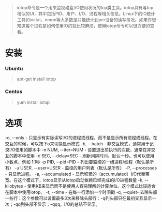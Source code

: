 > iotop命令是一个用来监视磁盘I/O使用状况的top类工具。iotop具有与top相似的UI，其中包括PID、用户、I/O、进程等相关信息。Linux下的IO统计工具如iostat，nmon等大多数是只能统计到per设备的读写情况，如果你想知道每个进程是如何使用IO的就比较麻烦，使用iotop命令可以很方便的查看。

# 安装
### Ubuntu
> apt-get install iotop

### Centos
> yum install iotop

# 选项
-o, --only - 只显示有实际读写I/O的进程或线程，而不是显示所有进程或线程，在交互的时候，可以按下o来切换显示模式
-b, --batch - 非交互模式，通常用于记录I/O使用的脚本中
-n NUM, --iter=NUM - 设置退出前执行的次数，通常在非交互的脚本中使用
-d SEC, --delay=SEC - 刷新间隔时间，默认一秒。也可以使用小数点，例如 1.1秒
-p PID, --pid=PID - 列出要监控的一组进程/线程（默认是所有）
-u USER, --user=USER - 监控的用户列表（默认是所有）
-P, --processes - 只显示进程。
-a, --accumulated - 显示积累的（accumulated）I/O代替带宽。在这个模式下，iotop显示从iotop启动依赖已经完成的I/O进程数量
-k, --kilobytes - 使用KB来显示而不是使用人容易理解的计算单位。这个模式比较适合在脚本中使用iotop。
-t, --time - 在每一行添加一个时间戳
-q, --quiet- 去除头部一些行：这个参数可以设置最多3次来移除头部行：-q列头部只在最初交互显示一次；-qq列头部不显示；-qqq，I/O的总结不显示。

